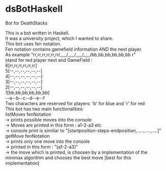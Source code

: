 # dsBotHaskell
Bot for DeathStacks <br>

This is a bot written in Haskell.  <br>
It was a university project, which I wanted to share.  <br>
This bot uses fen notation.  <br>
Fen notation contains gamefield information AND the next player.  <br>
As example "rr,rr,rr,rr,rr,rr/,,,,,/,,,,,/,,,,,/,,,,,/bb,bb,bb,bb,bb,bb r"  <br> 
stand for red player next and GameField :  <br>
6[rr,rr,rr,rr,rr,rr]  <br>
5[--,--,--,--,--,--]  <br>
4[--,--,--,--,--,--]  <br>
3[--,--,--,--,--,--]  <br>
2[--,--,--,--,--,--]  <br>
1[bb,bb,bb,bb,bb,bb]  <br>
--a--b--c--d--e--f    <br>
Two characters are reserved for players: 'b' for blue and 'r' for red  <br>
This bot has two main functionalities:  <br>
listMoves fenNotation  <br>
-> prints possible moves into the console  <br>
-> Moves are printed in this form : a1-2-a3 etc  <br>
-> console print is similiar to "[startposition-steps-endposition,.....,.....,....]"  <br>
getMove fenNotation  <br>
-> prints only one move into the console  <br>
-> printed in this form : "[a1-2-a3]"  <br>
-> the move which is printed, is choosen by a implementation of the minimax algorithm and chooses the best move [best for this implementation]  <br>


